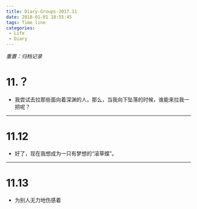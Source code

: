 ```yaml
---
title: Diary-Groups-2017.11
date: 2018-01-01 18:55:45
tags: Time line
categories: 
 - Life
 - Diary
---
```

*重置：归档记录*
# 11.？
* 我尝试去拉那些面向着深渊的人，那么，当我向下坠落的时候，谁能来拉我一把呢？
******
# 11.12
* 好了，现在我想成为一只有梦想的“滚草蝶”。
******   
# 11.13
* 为别人无力地伤感着   
